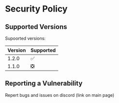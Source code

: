 # Security Policy

## Supported Versions

Supoorted versions:

| Version | Supported          |
| ------- | ------------------ |
|  1.2.0  | :white_check_mark: |
|  1.1.0  | ❎ |

## Reporting a Vulnerability
Repert bugs and issues on discord (link on main page)
